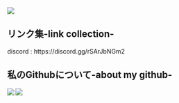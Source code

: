<img align="center" src="https://kazusannn.cloudfree.jp/icon/kazu.png">
<h2>リンク集-link collection-</h2>
<p>discord : https://discord.gg/rSArJbNGm2</p>
<h2>私のGithubについて-about my github-</h2>
<p><img align="left" src="https://github-readme-stats.vercel.app/api/top-langs?username=kazusannn&show_icons=true&locale=en&layout=default&theme=tokyonight"></p>
<p><img align="center" src="https://github-readme-streak-stats.herokuapp.com/?user=kazusannn&&theme=tokyonight"></p>
